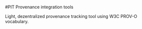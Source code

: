 #PIT Provenance integration tools

Light, dezentralized provenance tracking tool using 
W3C PROV-O vocabulary.
